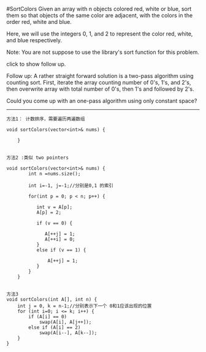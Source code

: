 #SortColors
Given an array with n objects colored red, white or blue, sort them so that objects of the same color are adjacent, 
with the colors in the order red, white and blue.

Here, we will use the integers 0, 1, and 2 to represent the color red, white, and blue respectively.

Note:
You are not suppose to use the library's sort function for this problem.

click to show follow up.

Follow up:
A rather straight forward solution is a two-pass algorithm using counting sort.
First, iterate the array counting number of 0's, 1's, and 2's, then overwrite array with total number of 0's, 
then 1's and followed by 2's.

Could you come up with an one-pass algorithm using only constant space?


---


```
方法1： 计数排序，需要遍历两遍数组

void sortColors(vector<int>& nums) {
        
    }


方法2 :类似 two pointers

void sortColors(vector<int>& nums) {
        int n =nums.size();
        
        int i=-1, j=-1;//分别是0,1 的索引

        for(int p = 0; p < n; p++) {
    
           int v = A[p];
           A[p] = 2;
    
           if (v == 0) {
    
              A[++j] = 1;
              A[++i] = 0;
           }
           else if (v == 1) {
    
               A[++j] = 1;
           }
        }
    }


方法3
void sortColors(int A[], int n) {
    int j = 0, k = n-1;//分别表示下一个 0和1应该出现的位置
    for (int i=0; i <= k; i++) {
        if (A[i] == 0)
            swap(A[i], A[j++]);
        else if (A[i] == 2)
            swap(A[i--], A[k--]);
    }
}
```